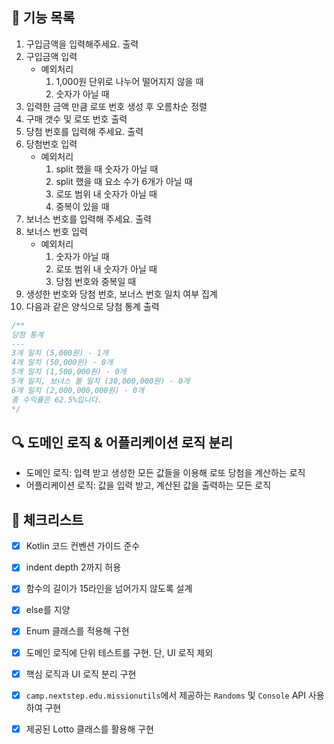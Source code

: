 ## 📮 기능 목록

1. 구입금액을 입력해주세요. 출력
2. 구입금액 입력
   - 예외처리
     1. 1,000원 단위로 나누어 떨어지지 않을 때
     2. 숫자가 아닐 때
3. 입력한 금액 만큼 로또 번호 생성 후 오름차순 정렬
4. 구매 갯수 및 로또 번호 출력
5. 당첨 번호를 입력해 주세요. 출력
6. 당첨번호 입력
   - 예외처리
     1. split 했을 때 숫자가 아닐 때
     2. split 했을 때 요소 수가 6개가 아닐 때
     3. 로또 범위 내 숫자가 아닐 때
     4. 중복이 있을 때
7. 보너스 번호를 입력해 주세요. 출력
8. 보너스 번호 입력
   - 예외처리
     1. 숫자가 아닐 때
     2. 로또 범위 내 숫자가 아닐 때
     3. 당첨 번호와 중복일 때
9. 생성한 번호와 당첨 번호, 보너스 번호 일치 여부 집계
10. 다음과 같은 양식으로 당첨 통계 출력
```kotlin
/**
당첨 통계
---
3개 일치 (5,000원) - 1개
4개 일치 (50,000원) - 0개
5개 일치 (1,500,000원) - 0개
5개 일치, 보너스 볼 일치 (30,000,000원) - 0개
6개 일치 (2,000,000,000원) - 0개
총 수익률은 62.5%입니다.
*/
```
## 🔍 도메인 로직 & 어플리케이션 로직 분리

- 도메인 로직: 입력 받고 생성한 모든 값들을 이용해 로또 당첨을 계산하는 로직
- 어플리케이션 로직: 값을 입력 받고, 계산된 값을 출력하는 모든 로직


## 🎯 체크리스트
- [x] Kotlin 코드 컨벤션 가이드 준수
- [x] indent depth 2까지 허용
- [x] 함수의 길이가 15라인을 넘어가지 않도록 설계
- [x] else를 지양
- [x] Enum 클래스를 적용해 구현
- [x] 도메인 로직에 단위 테스트를 구현. 단, UI 로직 제외
- [x] 핵심 로직과 UI 로직 분리 구현
- [x] `camp.nextstep.edu.missionutils`에서 제공하는 `Randoms` 및 `Console` API 사용하여 구현
- [x] 제공된 Lotto 클래스를 활용해 구현

